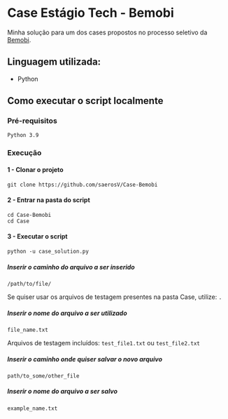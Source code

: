# Case Estágio Tech - Bemobi

Minha solução para um dos cases propostos no processo seletivo da [Bemobi](https://www.bemobi.com.br/).


## Linguagem utilizada:

* Python

## Como executar o script localmente

### Pré-requisitos
`Python 3.9`

### Execução

#### 1 - Clonar o projeto
`git clone https://github.com/saerosV/Case-Bemobi`

#### 2 - Entrar na pasta do script
```
cd Case-Bemobi
cd Case
```

#### 3 - Executar o script
`python -u case_solution.py`

##### Inserir o caminho do arquivo a ser inserido
`/path/to/file/`

Se quiser usar os arquivos de testagem presentes na pasta Case, utilize:
`.`

##### Inserir o nome do arquivo a ser utilizado
`file_name.txt`

Arquivos de testagem incluídos:
`test_file1.txt`
ou
`test_file2.txt`

##### Inserir o caminho onde quiser salvar o novo arquivo

`path/to_some/other_file`

##### Inserir o nome do arquivo a ser salvo

`example_name.txt`
